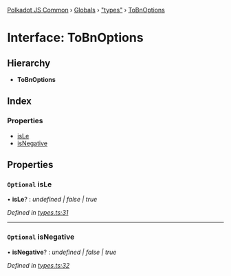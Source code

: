 [Polkadot JS Common](../README.md) › [Globals](../globals.md) › ["types"](../modules/_types_.md) › [ToBnOptions](_types_.tobnoptions.md)

# Interface: ToBnOptions

## Hierarchy

* **ToBnOptions**

## Index

### Properties

* [isLe](_types_.tobnoptions.md#optional-isle)
* [isNegative](_types_.tobnoptions.md#optional-isnegative)

## Properties

### `Optional` isLe

• **isLe**? : *undefined | false | true*

*Defined in [types.ts:31](https://github.com/polkadot-js/common/blob/c988d5011/packages/util/src/types.ts#L31)*

___

### `Optional` isNegative

• **isNegative**? : *undefined | false | true*

*Defined in [types.ts:32](https://github.com/polkadot-js/common/blob/c988d5011/packages/util/src/types.ts#L32)*
